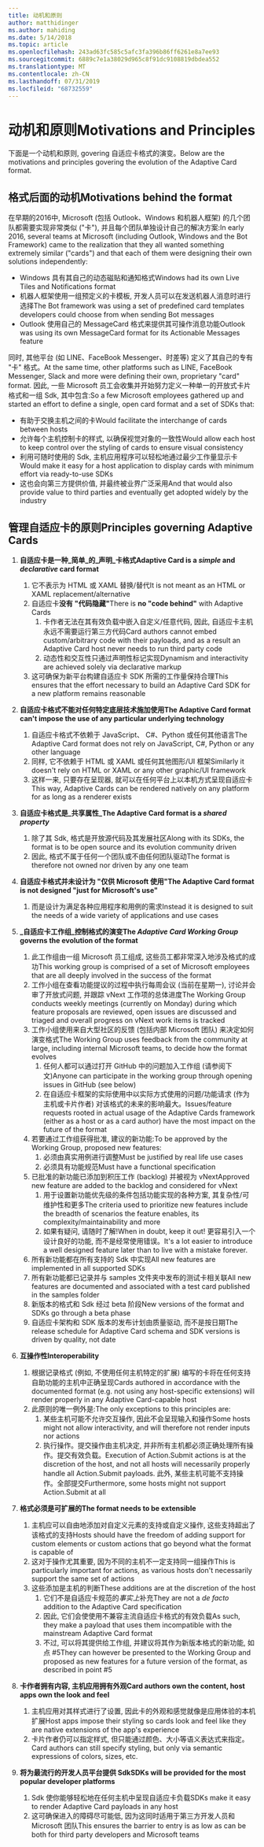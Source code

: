 ```yaml
---
title: 动机和原则
author: matthidinger
ms.author: mahiding
ms.date: 5/14/2018
ms.topic: article
ms.openlocfilehash: 243ad63fc585c5afc3fa396b86ff6261e8a7ee93
ms.sourcegitcommit: 6889c7e1a38029d965c8f91dc9108819dbdea552
ms.translationtype: MT
ms.contentlocale: zh-CN
ms.lasthandoff: 07/31/2019
ms.locfileid: "68732559"
---
```

# <a name="motivations-and-principles"></a><span data-ttu-id="3ba90-102">动机和原则</span><span class="sxs-lookup"><span data-stu-id="3ba90-102">Motivations and Principles</span></span>

<span data-ttu-id="3ba90-103">下面是一个动机和原则, govering 自适应卡格式的演变。</span><span class="sxs-lookup"><span data-stu-id="3ba90-103">Below are the motivations and principles govering the evolution of the Adaptive Card format.</span></span>

## <a name="motivations-behind-the-format"></a><span data-ttu-id="3ba90-104">格式后面的动机</span><span class="sxs-lookup"><span data-stu-id="3ba90-104">Motivations behind the format</span></span>

<span data-ttu-id="3ba90-105">在早期的2016中, Microsoft (包括 Outlook、Windows 和机器人框架) 的几个团队都需要实现非常类似 ("卡"), 并且每个团队单独设计自己的解决方案:</span><span class="sxs-lookup"><span data-stu-id="3ba90-105">In early 2016, several teams at Microsoft (including Outlook, Windows and the Bot Framework) came to the realization that they all wanted something extremely similar ("cards") and that each of them were designing their own solutions independently:</span></span>

- <span data-ttu-id="3ba90-106">Windows 具有其自己的动态磁贴和通知格式</span><span class="sxs-lookup"><span data-stu-id="3ba90-106">Windows had its own Live Tiles and Notifications format</span></span>
-  <span data-ttu-id="3ba90-107">机器人框架使用一组预定义的卡模板, 开发人员可以在发送机器人消息时进行选择</span><span class="sxs-lookup"><span data-stu-id="3ba90-107">The Bot framework was using a set of predefined card templates developers could choose from when sending Bot messages</span></span>
- <span data-ttu-id="3ba90-108">Outlook 使用自己的 MessageCard 格式来提供其可操作消息功能</span><span class="sxs-lookup"><span data-stu-id="3ba90-108">Outlook was using its own MessageCard format for its Actionable Messages feature</span></span>

<span data-ttu-id="3ba90-109">同时, 其他平台 (如 LINE、FaceBook Messenger、时差等) 定义了其自己的专有 "卡" 格式。</span><span class="sxs-lookup"><span data-stu-id="3ba90-109">At the same time, other platforms such as LINE, FaceBook Messenger, Slack and more were defining their own, proprietary "card" format.</span></span> <span data-ttu-id="3ba90-110">因此, 一些 Microsoft 员工会收集并开始努力定义一种单一的开放式卡片格式和一组 Sdk, 其中包含:</span><span class="sxs-lookup"><span data-stu-id="3ba90-110">So a few Microsoft employees gathered up and started an effort to define a single, open card format and a set of SDKs that:</span></span>

- <span data-ttu-id="3ba90-111">有助于交换主机之间的卡</span><span class="sxs-lookup"><span data-stu-id="3ba90-111">Would facilitate the interchange of cards between hosts</span></span>
- <span data-ttu-id="3ba90-112">允许每个主机控制卡的样式, 以确保视觉对象的一致性</span><span class="sxs-lookup"><span data-stu-id="3ba90-112">Would allow each host to keep control over the styling of cards to ensure visual consistency</span></span>
- <span data-ttu-id="3ba90-113">利用可随时使用的 Sdk, 主机应用程序可以轻松地通过最少工作量显示卡</span><span class="sxs-lookup"><span data-stu-id="3ba90-113">Would make it easy for a host application to display cards with minimum effort via ready-to-use SDKs</span></span>
- <span data-ttu-id="3ba90-114">这也会向第三方提供价值, 并最终被业界广泛采用</span><span class="sxs-lookup"><span data-stu-id="3ba90-114">And that would also provide value to third parties and eventually get adopted widely by the industry</span></span>

## <a name="principles-governing-adaptive-cards"></a><span data-ttu-id="3ba90-115">管理自适应卡的原则</span><span class="sxs-lookup"><span data-stu-id="3ba90-115">Principles governing Adaptive Cards</span></span>

1.  <span data-ttu-id="3ba90-116">**自适应卡是一种_简单_的_声明_卡格式**</span><span class="sxs-lookup"><span data-stu-id="3ba90-116">**Adaptive Card is a _simple_ and _declarative_ card format**</span></span>

    1.  <span data-ttu-id="3ba90-117">它不表示为 HTML 或 XAML 替换/替代</span><span class="sxs-lookup"><span data-stu-id="3ba90-117">It is not meant as an HTML or XAML replacement/alternative</span></span>
    2.  <span data-ttu-id="3ba90-118">自适应卡**没有 "代码隐藏"**</span><span class="sxs-lookup"><span data-stu-id="3ba90-118">There is **no "code behind"** with Adaptive Cards</span></span>
        1. <span data-ttu-id="3ba90-119">卡作者无法在其有效负载中嵌入自定义/任意代码, 因此, 自适应卡主机永远不需要运行第三方代码</span><span class="sxs-lookup"><span data-stu-id="3ba90-119">Card authors cannot embed custom/arbitrary code with their payloads, and as a result an Adaptive Card host never needs to run third party code</span></span>
        2. <span data-ttu-id="3ba90-120">动态性和交互性只通过声明性标记实现</span><span class="sxs-lookup"><span data-stu-id="3ba90-120">Dynamism and interactivity are achieved solely via declarative markup</span></span>
    3.  <span data-ttu-id="3ba90-121">这可确保为新平台构建自适应卡 SDK 所需的工作量保持合理</span><span class="sxs-lookup"><span data-stu-id="3ba90-121">This ensures that the effort necessary to build an Adaptive Card SDK for a new platform remains reasonable</span></span>

2.  <span data-ttu-id="3ba90-122">**自适应卡格式不能对任何特定底层技术施加使用**</span><span class="sxs-lookup"><span data-stu-id="3ba90-122">**The Adaptive Card format can't impose the use of any particular underlying technology**</span></span>

    1.  <span data-ttu-id="3ba90-123">自适应卡格式不依赖于 JavaScript、 C#、Python 或任何其他语言</span><span class="sxs-lookup"><span data-stu-id="3ba90-123">The Adaptive Card format does not rely on JavaScript, C#, Python or any other language</span></span>
    2.  <span data-ttu-id="3ba90-124">同样, 它不依赖于 HTML 或 XAML 或任何其他图形/UI 框架</span><span class="sxs-lookup"><span data-stu-id="3ba90-124">Similarly it doesn't rely on HTML or XAML or any other graphic/UI framework</span></span>
    3.  <span data-ttu-id="3ba90-125">这样一来, 只要存在呈现器, 就可以在任何平台上以本机方式呈现自适应卡</span><span class="sxs-lookup"><span data-stu-id="3ba90-125">This way, Adaptive Cards can be rendered natively on any platform for as long as a renderer exists</span></span>

3.  <span data-ttu-id="3ba90-126">**自适应卡格式是_共享属性_**</span><span class="sxs-lookup"><span data-stu-id="3ba90-126">**The Adaptive Card format is a _shared property_**</span></span>

    1.  <span data-ttu-id="3ba90-127">除了其 Sdk, 格式是开放源代码及其发展社区</span><span class="sxs-lookup"><span data-stu-id="3ba90-127">Along with its SDKs, the format is to be open source and its evolution community driven</span></span>
    2.  <span data-ttu-id="3ba90-128">因此, 格式不属于任何一个团队或不由任何团队驱动</span><span class="sxs-lookup"><span data-stu-id="3ba90-128">The format is therefore not owned nor driven by any one team</span></span>

4.  <span data-ttu-id="3ba90-129">**自适应卡格式并未设计为 "仅供 Microsoft 使用"**</span><span class="sxs-lookup"><span data-stu-id="3ba90-129">**The Adaptive Card format is not designed "just for Microsoft's use"**</span></span>

    1.  <span data-ttu-id="3ba90-130">而是设计为满足各种应用程序和用例的需求</span><span class="sxs-lookup"><span data-stu-id="3ba90-130">Instead it is designed to suit the needs of a wide variety of applications and use cases</span></span>

5.  <span data-ttu-id="3ba90-131">**_自适应卡工作组_控制格式的演变**</span><span class="sxs-lookup"><span data-stu-id="3ba90-131">**The _Adaptive Card Working Group_ governs the evolution of the format**</span></span>

    1.  <span data-ttu-id="3ba90-132">此工作组由一组 Microsoft 员工组成, 这些员工都非常深入地涉及格式的成功</span><span class="sxs-lookup"><span data-stu-id="3ba90-132">This working group is comprised of a set of Microsoft employees that are all deeply involved in the success of the format</span></span>
    2.  <span data-ttu-id="3ba90-133">工作小组在查看功能提议的过程中执行每周会议 (当前在星期一), 讨论并会审了开放式问题, 并跟踪 vNext 工作项的总体进度</span><span class="sxs-lookup"><span data-stu-id="3ba90-133">The Working Group conducts weekly meetings (currently on Monday) during which feature proposals are reviewed, open issues are discussed and triaged and overall progress on vNext work items is tracked</span></span>
    3.  <span data-ttu-id="3ba90-134">工作小组使用来自大型社区的反馈 (包括内部 Microsoft 团队) 来决定如何演变格式</span><span class="sxs-lookup"><span data-stu-id="3ba90-134">The Working Group uses feedback from the community at large, including internal Microsoft teams, to decide how the format evolves</span></span>
        1. <span data-ttu-id="3ba90-135">任何人都可以通过打开 GitHub 中的问题加入工作组 (请参阅下文)</span><span class="sxs-lookup"><span data-stu-id="3ba90-135">Anyone can participate in the working group through opening issues in GitHub (see below)</span></span>
        2. <span data-ttu-id="3ba90-136">在自适应卡框架的实际使用中以实际方式使用的问题/功能请求 (作为主机或卡片作者) 对该格式的未来的影响最大。</span><span class="sxs-lookup"><span data-stu-id="3ba90-136">Issues/feature requests rooted in actual usage of the Adaptive Cards framework (either as a host or as a card author) have the most impact on the future of the format</span></span>
    4.  <span data-ttu-id="3ba90-137">若要通过工作组获得批准, 建议的新功能:</span><span class="sxs-lookup"><span data-stu-id="3ba90-137">To be approved by the Working Group, proposed new features:</span></span>
        1. <span data-ttu-id="3ba90-138">必须由真实用例进行调整</span><span class="sxs-lookup"><span data-stu-id="3ba90-138">Must be justified by real life use cases</span></span>
        2. <span data-ttu-id="3ba90-139">必须具有功能规范</span><span class="sxs-lookup"><span data-stu-id="3ba90-139">Must have a functional specification</span></span>
    5.  <span data-ttu-id="3ba90-140">已批准的新功能已添加到积压工作 (backlog) 并被视为 vNext</span><span class="sxs-lookup"><span data-stu-id="3ba90-140">Approved new feature are added to the backlog and considered for vNext</span></span>
        1. <span data-ttu-id="3ba90-141">用于设置新功能优先级的条件包括功能实现的各种方案, 其复杂性/可维护性和更多</span><span class="sxs-lookup"><span data-stu-id="3ba90-141">The criteria used to prioritize new features include the breadth of scenarios the feature enables, its complexity/maintainability and more</span></span>
        2. <span data-ttu-id="3ba90-142">如果有疑问, 请随时了解!</span><span class="sxs-lookup"><span data-stu-id="3ba90-142">When in doubt, keep it out!</span></span> <span data-ttu-id="3ba90-143">更容易引入一个设计良好的功能, 而不是经常使用错误。</span><span class="sxs-lookup"><span data-stu-id="3ba90-143">It's a lot easier to introduce a well designed feature later than to live with a mistake forever.</span></span>
    6.  <span data-ttu-id="3ba90-144">所有新功能都在所有支持的 Sdk 中实现</span><span class="sxs-lookup"><span data-stu-id="3ba90-144">All new features are implemented in all supported SDKs</span></span>
    7.  <span data-ttu-id="3ba90-145">所有新功能都已记录并与 samples 文件夹中发布的测试卡相关联</span><span class="sxs-lookup"><span data-stu-id="3ba90-145">All new features are documented and associated with a test card published in the samples folder</span></span>
    8.  <span data-ttu-id="3ba90-146">新版本的格式和 Sdk 经过 beta 阶段</span><span class="sxs-lookup"><span data-stu-id="3ba90-146">New versions of the format and SDKs go through a beta phase</span></span>
    9.  <span data-ttu-id="3ba90-147">自适应卡架构和 SDK 版本的发布计划由质量驱动, 而不是按日期</span><span class="sxs-lookup"><span data-stu-id="3ba90-147">The release schedule for Adaptive Card schema and SDK versions is driven by quality, not date</span></span>

6.  <span data-ttu-id="3ba90-148">**互操作性**</span><span class="sxs-lookup"><span data-stu-id="3ba90-148">**Interoperability**</span></span>
    1.  <span data-ttu-id="3ba90-149">根据记录格式 (例如, 不使用任何主机特定的扩展) 编写的卡将在任何支持自助功能的主机中正确呈现</span><span class="sxs-lookup"><span data-stu-id="3ba90-149">Cards authored in accordance with the documented format (e.g. not using any host-specific extensions) will render properly in any Adaptive Card-capable host</span></span>
    2.  <span data-ttu-id="3ba90-150">此原则的唯一例外是:</span><span class="sxs-lookup"><span data-stu-id="3ba90-150">The only exceptions to this principles are:</span></span>
        1.  <span data-ttu-id="3ba90-151">某些主机可能不允许交互操作, 因此不会呈现输入和操作</span><span class="sxs-lookup"><span data-stu-id="3ba90-151">Some hosts might not allow interactivity, and will therefore not render inputs nor actions</span></span>
        2.  <span data-ttu-id="3ba90-152">执行操作。提交操作由主机决定, 并非所有主机都必须正确处理所有操作。提交有效负载。</span><span class="sxs-lookup"><span data-stu-id="3ba90-152">Execution of Action.Submit actions is at the discretion of the host, and not all hosts will necessarily properly handle all Action.Submit payloads.</span></span> <span data-ttu-id="3ba90-153">此外, 某些主机可能不支持操作。全部提交</span><span class="sxs-lookup"><span data-stu-id="3ba90-153">Furthermore, some hosts might not support Action.Submit at all</span></span>

7.  <span data-ttu-id="3ba90-154">**格式必须是可扩展的**</span><span class="sxs-lookup"><span data-stu-id="3ba90-154">**The format needs to be extensible**</span></span>

    1.  <span data-ttu-id="3ba90-155">主机应可以自由地添加对自定义元素的支持或自定义操作, 这些支持超出了该格式的支持</span><span class="sxs-lookup"><span data-stu-id="3ba90-155">Hosts should have the freedom of adding support for custom elements or custom actions that go beyond what the format is capable of</span></span>
    2.  <span data-ttu-id="3ba90-156">这对于操作尤其重要, 因为不同的主机不一定支持同一组操作</span><span class="sxs-lookup"><span data-stu-id="3ba90-156">This is particularly important for actions, as various hosts don't necessarily support the same set of actions</span></span>
    3.  <span data-ttu-id="3ba90-157">这些添加是主机的判断</span><span class="sxs-lookup"><span data-stu-id="3ba90-157">These additions are at the discretion of the host</span></span>
        1. <span data-ttu-id="3ba90-158">它们不是自适应卡规范的*事实上*补充</span><span class="sxs-lookup"><span data-stu-id="3ba90-158">They are not a *de facto* addition to the Adaptive Card specification</span></span>
        2. <span data-ttu-id="3ba90-159">因此, 它们会使使用不兼容主流自适应卡格式的有效负载</span><span class="sxs-lookup"><span data-stu-id="3ba90-159">As such, they make a payload that uses them incompatible with the mainstream Adaptive Card format</span></span>
        3. <span data-ttu-id="3ba90-160">不过, 可以将其提供给工作组, 并建议将其作为新版本格式的新功能, 如点 #5</span><span class="sxs-lookup"><span data-stu-id="3ba90-160">They can however be presented to the Working Group and proposed as new features for a future version of the format, as described in point #5</span></span>

8.  <span data-ttu-id="3ba90-161">**卡作者拥有内容, 主机应用拥有外观**</span><span class="sxs-lookup"><span data-stu-id="3ba90-161">**Card authors own the content, host apps own the look and feel**</span></span>

    1.  <span data-ttu-id="3ba90-162">主机应用对其样式进行了设置, 因此卡的外观和感觉就像是应用体验的本机扩展</span><span class="sxs-lookup"><span data-stu-id="3ba90-162">Host apps impose their styling so cards look and feel like they are native extensions of the app's experience</span></span>
    2.  <span data-ttu-id="3ba90-163">卡片作者仍可以指定样式, 但只能通过颜色、大小等语义表达式来指定。</span><span class="sxs-lookup"><span data-stu-id="3ba90-163">Card authors can still specify styling, but only via semantic expressions of colors, sizes, etc.</span></span>

9.  <span data-ttu-id="3ba90-164">**将为最流行的开发人员平台提供 Sdk**</span><span class="sxs-lookup"><span data-stu-id="3ba90-164">**SDKs will be provided for the most popular developer platforms**</span></span>

    1.  <span data-ttu-id="3ba90-165">Sdk 使你能够轻松地在任何主机中呈现自适应卡负载</span><span class="sxs-lookup"><span data-stu-id="3ba90-165">SDKs make it easy to render Adaptive Card payloads in any host</span></span>
    2.  <span data-ttu-id="3ba90-166">这可确保进入的障碍尽可能低, 因为这同时适用于第三方开发人员和 Microsoft 团队</span><span class="sxs-lookup"><span data-stu-id="3ba90-166">This ensures the barrier to entry is as low as can be both for third party developers and Microsoft teams</span></span>
